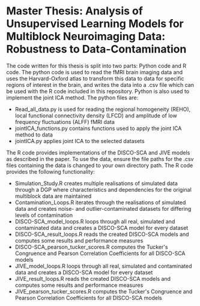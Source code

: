 # Master Thesis: Analysis of Unsupervised Learning Models for Multiblock Neuroimaging Data: Robustness to Data-Contamination
The code written for this thesis is split into two parts: Python code and R code. The python code is used to read the fMRI brain imaging data and uses the Harvard-Oxford atlas to transform this data to data for specific regions of interest in the brain, and writes the data into a .csv file which can be used with the R code included in this repository. Python is also used to implement the joint ICA method.
The python files are:
  - Read_all_data.py is used for reading the regional homogeneity (REHO), local functional connectivity density (LFCD) and amplitude of low frequency fluctuations (ALFF) fMRI data
  - jointICA_functions.py contains functions used to apply the joint ICA method to data
  - jointICA.py applies joint ICA to the selected datasets

The R code provides implementations of the DISCO-SCA and JIVE models as described in the paper. To use the data, ensure the file paths for the .csv files containing the data is changed to your own directory path. The R code provides the following functionality:
  - Simulation_Study.R creates multiple realisations of simulated data through a DGP where characteristics and dependencies for the original multiblock data are maintained
  - Contamination_Loops.R iterates through the realisations of simulated data and creates noise- and outlier-contaminated datasets for differing levels of contamination
  - DISCO-SCA_model_loops.R loops through all real, simulated and contaminated data and creates a DISCO-SCA model for every dataset
  - DISCO-SCA_result_loops.R reads the created DISCO-SCA models and computes some results and performance measures
  - DISCO-SCA_pearson_tucker_scores.R computes the Tucker's Congruence and Pearson Correlation Coefficients for all DISCO-SCA models
  - JIVE_model_loops.R loops through all real, simulated and contaminated data and creates a DISCO-SCA model for every dataset
  - JIVE_result_loops.R reads the created DISCO-SCA models and computes some results and performance measures
  - JIVE_pearson_tucker_scores.R computes the Tucker's Congruence and Pearson Correlation Coefficients for all DISCO-SCA models
